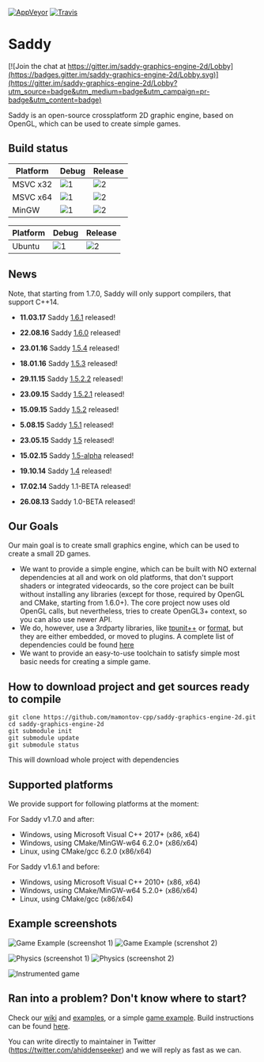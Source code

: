 [![AppVeyor](https://ci.appveyor.com/api/projects/status/u99u4tsb9dv6qwx3?svg=true&branch=master)](https://ci.appveyor.com/project/mamontov-cpp/saddy-graphics-engine-2d) [![Travis](https://travis-ci.org/mamontov-cpp/saddy-graphics-engine-2d.svg?branch=master)](https://travis-ci.org/mamontov-cpp/saddy-graphics-engine-2d)

# Saddy 

[![Join the chat at https://gitter.im/saddy-graphics-engine-2d/Lobby](https://badges.gitter.im/saddy-graphics-engine-2d/Lobby.svg)](https://gitter.im/saddy-graphics-engine-2d/Lobby?utm_source=badge&utm_medium=badge&utm_campaign=pr-badge&utm_content=badge)

Saddy is an open-source crossplatform 2D graphic engine, based on OpenGL, which can be used to create simple games.

## Build status

| Platform      | Debug                                                                                                          | Release                                                                                                           |
| ------------- |----------------------------------------------------------------------------------------------------------------| ------------------------------------------------------------------------------------------------------------------|
| MSVC x32      | ![1](https://appveyor-matrix-badges.herokuapp.com/repos/mamontov-cpp/saddy-graphics-engine-2d/branch/master/1) | ![2](https://appveyor-matrix-badges.herokuapp.com/repos/mamontov-cpp/saddy-graphics-engine-2d/branch/master/2)    |
| MSVC x64      | ![1](https://appveyor-matrix-badges.herokuapp.com/repos/mamontov-cpp/saddy-graphics-engine-2d/branch/master/3) | ![2](https://appveyor-matrix-badges.herokuapp.com/repos/mamontov-cpp/saddy-graphics-engine-2d/branch/master/4)    |
| MinGW         | ![1](https://appveyor-matrix-badges.herokuapp.com/repos/mamontov-cpp/saddy-graphics-engine-2d/branch/master/5) | ![2](https://appveyor-matrix-badges.herokuapp.com/repos/mamontov-cpp/saddy-graphics-engine-2d/branch/master/6)    |


| Platform      | Debug                                                                                                          | Release                                                                                                           |
| ------------- |----------------------------------------------------------------------------------------------------------------| ------------------------------------------------------------------------------------------------------------------|
| Ubuntu        | ![1](https://travis-matrix-badges.herokuapp.com/repos/mamontov-cpp/saddy-graphics-engine-2d/branches/master/1) | ![2](https://travis-matrix-badges.herokuapp.com/repos/mamontov-cpp/saddy-graphics-engine-2d/branches/master/2)    |



## News

Note, that starting from 1.7.0, Saddy will only support compilers, that support C++14.

* **11.03.17** Saddy [1.6.1](https://github.com/mamontov-cpp/saddy/releases/tag/1.6.1) released!

* **22.08.16** Saddy [1.6.0](https://github.com/mamontov-cpp/saddy/releases/tag/1.6.0) released!

* **23.01.16** Saddy [1.5.4](https://github.com/mamontov-cpp/saddy/releases/tag/1.5.4) released!

* **18.01.16** Saddy [1.5.3](https://github.com/mamontov-cpp/saddy/releases/tag/1.5.3) released!

* **29.11.15** Saddy [1.5.2.2](https://github.com/mamontov-cpp/saddy/releases/tag/1.5.2.2) released!

* **23.09.15** Saddy [1.5.2.1](https://github.com/mamontov-cpp/saddy/releases/tag/1.5.2.1) released!

* **15.09.15** Saddy [1.5.2](https://github.com/mamontov-cpp/saddy/releases/tag/1.5.2) released!

* **5.08.15** Saddy [1.5.1](https://github.com/mamontov-cpp/saddy/releases/tag/1.5.1) released!

* **23.05.15** Saddy [1.5](https://github.com/mamontov-cpp/saddy/releases/tag/1.5) released!

* **15.02.15** Saddy [1.5-alpha](https://github.com/mamontov-cpp/saddy/releases/tag/1.5-alpha) released!

* **19.10.14** Saddy [1.4](https://github.com/mamontov-cpp/saddy/releases/tag/1.4) released!

* **17.02.14** Saddy 1.1-BETA released!

* **26.08.13** Saddy 1.0-BETA released!

## Our Goals

Our main goal is to create small graphics engine, which can be used to create a small 2D games.
  * We want to provide a simple engine, which can be built with NO external dependencies at all and work on old platforms, that don't support shaders or integrated videocards, so the core project can be built without installing any libraries (except for those, required by OpenGL and CMake, starting from 1.6.0+). The core project now uses old OpenGL calls, but nevertheless, tries to create OpenGL3+ context, so you can also use newer API.
  * We do, however, use a 3rdparty libraries, like [tpunit++](https://github.com/tpounds/tpunitpp) or [format](https://github.com/cppformat/cppformat), but they are either embedded, or moved to plugins. A complete list of dependencies could be found [here](https://github.com/mamontov-cpp/saddy-graphics-engine-2d/wiki/Dependencies)
  * We want to provide an easy-to-use toolchain to satisfy simple most basic needs for  creating a simple game.

## How to download project and get sources ready to compile

```
git clone https://github.com/mamontov-cpp/saddy-graphics-engine-2d.git
cd saddy-graphics-engine-2d
git submodule init
git submodule update
git submodule status
```

This will download whole project with dependencies

## Supported platforms

We provide support  for following platforms at the moment:

For Saddy v1.7.0 and after:

  * Windows, using Microsoft Visual C++ 2017+ (x86, x64)
  * Windows, using CMake/MinGW-w64 6.2.0+ (x86/x64)
  * Linux, using CMake/gcc 6.2.0 (x86/x64)

For Saddy v1.6.1 and before:

  * Windows, using Microsoft Visual C++ 2010+ (x86, x64)
  * Windows, using CMake/MinGW-w64 5.2.0+ (x86/x64)
  * Linux, using CMake/gcc (x86/x64)
  
## Example screenshots

![Game Example (screenshot 1)](http://s4.postimg.org/yk1zz3mu5/screen1.png)   ![Game Example (screnshot 2)](http://s9.postimg.org/ypqdxqpan/screen2.png)

![Physics (screenshot 1)](http://s27.postimg.org/44xxl1yeb/screen3.png) ![Physics  (screenshot 2)](http://s15.postimg.org/4u7mh2e8b/screen4.png)

![Instrumented game](https://s13.postimg.org/hplvp4i3b/gameinstrumented.png)

## Ran into a problem? Don't know where to start?

Check our [wiki](https://github.com/mamontov-cpp/saddy-graphics-engine-2d/wiki) and [examples](https://github.com/mamontov-cpp/saddy-graphics-engine-2d/tree/master/examples), or a simple [game example](https://github.com/mamontov-cpp/saddy-graphics-engine-2d/tree/master/examples/game). Build instructions can be found [here](https://github.com/mamontov-cpp/saddy-graphics-engine-2d/wiki/Build-instructions). 

You can write directly to maintainer in Twitter
(https://twitter.com/ahiddenseeker) and we will reply as fast as we can.
